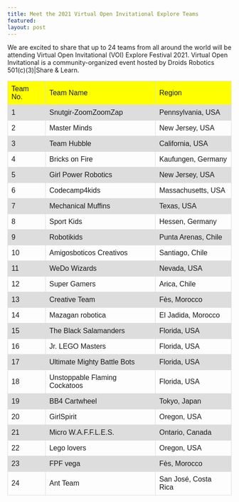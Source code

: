 ```yaml
---
title: Meet the 2021 Virtual Open Invitational Explore Teams
featured:
layout: post
---
```


<p>We are excited to share that up to 24 teams from all around the world will be attending Virtual Open
  Invitational (VOI) Explore Festival 2021. Virtual Open Invitational is a community-organized event hosted by Droids
  Robotics
  501(c)(3)|Share & Learn. </p>


<style>
  table {
    font-family: arial, sans-serif;
    border-collapse: collapse;
    width: 100%;
  }

  td,
  th {
    border: 1px solid #dddddd;
    text-align: left;
    padding: 8px;
  }

  tr:nth-child(even) {
    background-color: #dddddd;
  }
</style>
<table>
  <tr style="background-color: yellow;">
    <td>Team No.</td>
    <td>Team Name</td>
    <td>Region</td>
  </tr>
  <tr>
    <td>
      1</td>
    <td>Snutgir-ZoomZoomZap</td>
    <td>Pennsylvania, USA</td>
  </tr>
  <tr>
    <td>
      2</td>
    <td>Master Minds</td>
    <td>New Jersey, USA</td>
  </tr>
  <tr>
    <td>
      3</td>
    <td>Team Hubble</td>
    <td>California, USA</td>
  </tr>
  <tr>
    <td>
      4</td>
    <td>Bricks on Fire</td>
    <td>Kaufungen, Germany</td>
  </tr>
  <tr>
    <td>
      5</td>
    <td>Girl Power Robotics</td>
    <td>New Jersey, USA</td>
  </tr>
  <tr>
    <td>
      6</td>
    <td>Codecamp4kids</td>
    <td>Massachusetts, USA</td>
  </tr>
  <tr>
    <td>
      7</td>
    <td>Mechanical Muffins</td>
    <td>Texas, USA</td>
  </tr>
  <tr>
    <td>
      8</td>
    <td>Sport Kids</td>
    <td>Hessen, Germany</td>
  </tr>
  <tr>
    <td>
      9</td>
    <td>Robotikids</td>
    <td>Punta Arenas, Chile</td>
  </tr>
  <tr>
    <td>
      10</td>
    <td>Amigosboticos Creativos</td>
    <td>Santiago, Chile</td>
  </tr>
  <tr>
    <td>
      11</td>
    <td>WeDo Wizards</td>
    <td>Nevada, USA</td>
  </tr>
  <tr>
    <td>
      12</td>
    <td>Super Gamers</td>
    <td>Arica, Chile</td>
  </tr>
  <tr>
    <td>
      13</td>
    <td>Creative Team</td>
    <td>Fès, Morocco</td>
  </tr>
  <tr>
    <td>
      14</td>
    <td>Mazagan robotica</td>
    <td>El Jadida, Morocco</td>
  </tr>
  <tr>
    <td>
      15</td>
    <td>The Black Salamanders</td>
    <td>Florida, USA</td>
  </tr>
  <tr>
    <td>
      16</td>
    <td>Jr. LEGO Masters</td>
    <td>Florida, USA</td>
  </tr>
  <tr>
    <td>
      17</td>
    <td>Ultimate Mighty Battle Bots</td>
    <td>Florida, USA</td>
  </tr>
  <tr>
    <td>
      18</td>
    <td>Unstoppable Flaming Cockatoos</td>
    <td>Florida, USA</td>
  </tr>
  <tr>
    <td>
      19</td>
    <td>BB4 Cartwheel</td>
    <td>Tokyo, Japan</td>
  </tr>
  <tr>
    <td>
      20</td>
    <td>GirlSpirit</td>
    <td>Oregon, USA</td>
  </tr>
  <tr>
    <td>
      21</td>
    <td>Micro W.A.F.F.L.E.S.</td>
    <td>Ontario, Canada</td>
  </tr>
  <tr>
    <td>
      22</td>
    <td>Lego lovers</td>
    <td>Oregon, USA</td>
  </tr>
  <tr>
    <td>
      23</td>
    <td>FPF vega</td>
    <td>Fès, Morocco</td>
  </tr>
  <tr>
    <td>
      24</td>
    <td>Ant Team</td>
    <td>San José, Costa Rica</td>
  </tr>
</table>